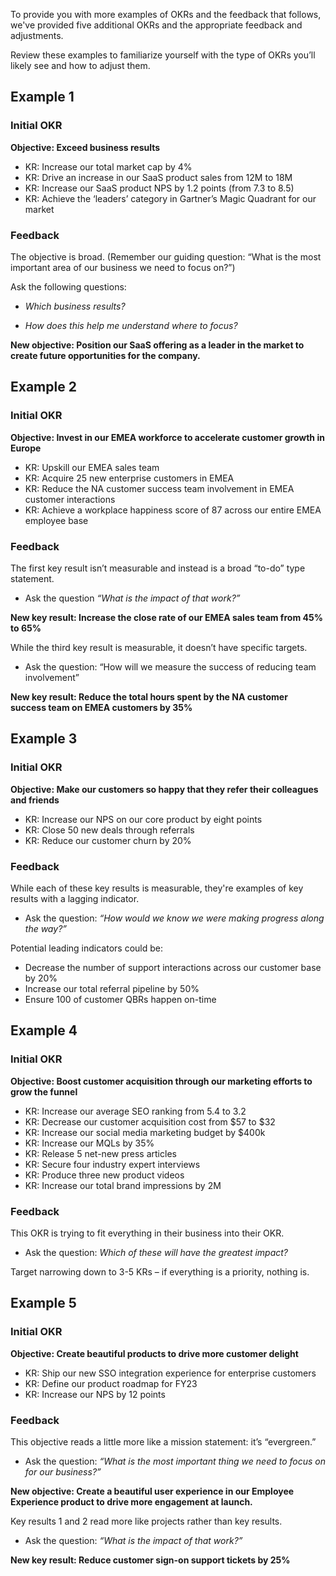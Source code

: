 To provide you with more examples of OKRs and the feedback that follows, we've provided five additional OKRs and the appropriate feedback and adjustments.  

Review these examples to familiarize yourself with the type of OKRs you’ll likely see and how to adjust them.  

## Example 1 

### Initial OKR

**Objective: Exceed business results**

- KR: Increase our total market cap by 4% 
- KR: Drive an increase in our SaaS product sales from 12M to 18M 
- KR: Increase our SaaS product NPS by 1.2 points (from 7.3 to 8.5) 
- KR: Achieve the ‘leaders’ category in Gartner’s Magic Quadrant for our market 
 
### Feedback  

The objective is broad. (Remember our guiding question: “What is the most important area of our business we need to focus on?”) 

Ask the following questions:  

- *Which business results?*

- *How does this help me understand where to focus?*

**New objective: Position our SaaS offering as a leader in the market to create future opportunities for the company.**

## Example 2

### Initial OKR

**Objective: Invest in our EMEA workforce to accelerate customer growth in Europe**

- KR: Upskill our EMEA sales team 
- KR: Acquire 25 new enterprise customers in EMEA 
- KR: Reduce the NA customer success team involvement in EMEA customer interactions 
- KR: Achieve a workplace happiness score of 87 across our entire EMEA employee base 

### Feedback

The first key result isn’t measurable and instead is a broad “to-do” type statement.

- Ask the question *“What is the impact of that work?”* 

**New key result: Increase the close rate of our EMEA sales team from 45% to 65%**

While the third key result is measurable, it doesn’t have specific targets. 

- Ask the question: “How will we measure the success of reducing team involvement” 

**New key result: Reduce the total hours spent by the NA customer success team on EMEA customers by 35%** 

## Example 3 

### Initial OKR
**Objective: Make our customers so happy that they refer their colleagues and friends**

- KR: Increase our NPS on our core product by eight points 
- KR: Close 50 new deals through referrals 
- KR: Reduce our customer churn by 20%  

### Feedback

While each of these key results is measurable, they're examples of key results with a lagging indicator. 

- Ask the question: *“How would we know we were making progress along the way?”* 

Potential leading indicators could be: 

- Decrease the number of support interactions across our customer base by 20% 
- Increase our total referral pipeline by 50% 
- Ensure 100 of customer QBRs happen on-time

## Example 4 

### Initial OKR
**Objective: Boost customer acquisition through our marketing efforts to grow the funnel**

- KR: Increase our average SEO ranking from 5.4 to 3.2 
- KR: Decrease our customer acquisition cost from \$57 to \$32 
- KR: Increase our social media marketing budget by $400k 
- KR: Increase our MQLs by 35% 
- KR: Release 5 net-new press articles 
- KR: Secure four industry expert interviews 
- KR: Produce three new product videos 
- KR: Increase our total brand impressions by 2M 

### Feedback

This OKR is trying to fit everything in their business into their OKR. 

- Ask the question: *Which of these will have the greatest impact?*  

Target narrowing down to 3-5 KRs – if everything is a priority, nothing is. 

## Example 5 
### Initial OKR 
**Objective: Create beautiful products to drive more customer delight**

- KR: Ship our new SSO integration experience for enterprise customers
- KR: Define our product roadmap for FY23 
- KR: Increase our NPS by 12 points 

### Feedback

This objective reads a little more like a mission statement: it’s “evergreen.” 

- Ask the question: *“What is the most important thing we need to focus on for our business?”* 

**New objective: Create a beautiful user experience in our Employee Experience product to drive more engagement at launch.**
 

Key results 1 and 2 read more like projects rather than key results. 

- Ask the question: *“What is the impact of that work?”* 

**New key result: Reduce customer sign-on support tickets by 25%**